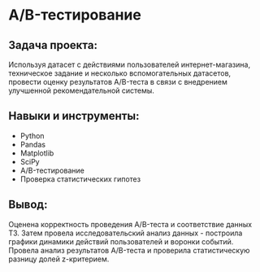 # A/B-тестирование

## Задача проекта:
Используя датасет с действиями пользователей интернет-магазина, техническое задание и несколько вспомогательных датасетов, провести оценку результатов A/B-теста в связи с внедрением улучшенной рекомендательной системы.

## Навыки и инструменты:
- Python
- Pandas
- Matplotlib
- SciPy
- A/B-тестирование
- Проверка статистических гипотез

## Вывод:
Оценена корректность проведения A/B-теста и соответствие данных ТЗ. Затем провела исследовательский анализ данных - построила графики динамики действий пользователей и воронки событий. Провела анализ
результатов A/B-теста и проверила статистическую разницу долей z-критерием.

